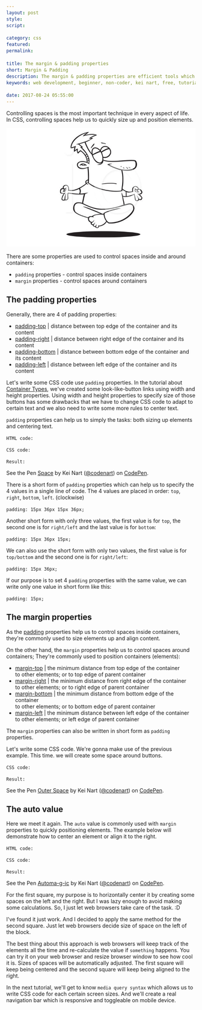```yaml
---
layout: post
style:
script:

category: css
featured:
permalink:

title: The margin & padding properties
short: Margin & Padding
description: The margin & padding properties are efficient tools which allow us to control spaces. <br>They're used for both sizing up and positioning elements. <br>Let's see these properties in action.
keywords: web development, beginner, non-coder, kei nart, free, tutorial, coding, programming, code nart, html, css, space, properties, padding, margin

date: 2017-08-24 05:55:00
---
```


Controlling spaces is the most important technique in every aspect of life.  
In CSS, controlling spaces help us to quickly size up and position elements.

![space](/images/css/12/space.jpg)

There are some properties are used to control spaces inside and around containers:

- `padding` properties - control spaces inside containers
- `margin` properties - control spaces around containers

## The padding properties

Generally, there are 4 of padding properties:

- [padding-top](https://www.w3schools.com/cssref/pr_padding-top.asp "ext") |
distance between top edge of the container and its content
- [padding-right](https://www.w3schools.com/cssref/pr_padding-right.asp "ext") |
distance between right edge of the container and its content
- [padding-bottom](https://www.w3schools.com/cssref/pr_padding-bottom.asp "ext") |
distance between bottom edge of the container and its content
- [padding-left](https://www.w3schools.com/cssref/pr_padding-left.asp "ext") |
distance between left edge of the container and its content

Let's write some CSS code use `padding` properties. In the tutorial about
[Container Types](https://codenart.github.io/css/2017/08/24/css/4-container-types.html#changing-type-of-a-container "ext"),
we've created some look-like-button links using width and height properties.
Using width and height properties to specify size of those buttons has some
drawbacks that we have to change CSS code to adapt to certain text and we also
need to write some more rules to center text.  

`padding` properties can help us to simply the tasks: both sizing up elements
and centering text.

`HTML code:`
<script src="https://gist.github.com/codenart/106cb07a00bdd715a1a8fe18db1b93e1.js">
</script>

`CSS code:`
<script src="https://gist.github.com/codenart/d75b52259c2ea21fdf9abc11f755de09.js">
</script>

`Result:`

<p data-height="500" data-theme-id="light" data-slug-hash="QqGVed"
   data-default-tab="result" data-user="codenart" data-embed-version="2"
   data-pen-title="Space" class="codepen">
   See the Pen <a href="https://codepen.io/codenart/pen/QqGVed/">Space</a>
   by Kei Nart (<a href="https://codepen.io/codenart">@codenart</a>) on
   <a href="https://codepen.io">CodePen</a>.
</p>
<script async src="https://production-assets.codepen.io/assets/embed/ei.js"></script>

There is a short form of `padding` properties which can help us to specify the
4 values in a single line of code. The 4 values are placed in order: `top`,
`right`, `bottom`, `left`. (clockwise)

`padding: 15px 36px 15px 36px;`

Another short form with only three values, the first value is for `top`, the
second one is for `right/left` and the last value is for `bottom`:

`padding: 15px 36px 15px;`

We can also use the short form with only two values, the first value is for
`top/bottom` and the second one is for `right/left`:

`padding: 15px 36px;`

If our purpose is to set 4 `padding` properties with the same value, we can
write only one value in short form like this:

`padding: 15px;`

## The margin properties

As the [padding](#the-padding-properties "int") properties help us to control
spaces inside containers, they're commonly used to size elements up and
align content.

On the other hand, the `margin` properties help us to control spaces around
containers; They're commonly used to position containers (elements):

- [margin-top](https://www.w3schools.com/cssref/pr_margin-top.asp "ext") |
the minimum distance from top edge of the container  
to other elements; or to top edge of parent container
- [margin-right](https://www.w3schools.com/cssref/pr_margin-right.asp "ext") |
the minimum distance from right edge of the container  
to other elements; or to right edge of parent container
- [margin-bottom](https://www.w3schools.com/cssref/pr_margin-bottom.asp "ext") |
the minimum distance from bottom edge of the container  
to other elements; or to bottom edge of parent container
- [margin-left](https://www.w3schools.com/cssref/pr_margin-left.asp "ext") |
the minimum distance between left edge of the container  
to other elements; or left edge of parent container

The `margin` properties can also be written in short form as `padding` properties.

Let's write some CSS code. We're gonna make use of the previous example. This
time. we will create some space around buttons.

`CSS code:`
<script src="https://gist.github.com/codenart/6cbcabf67e6dbfbc73cc1066f1e80211.js">
</script>

`Result:`

<p data-height="500" data-theme-id="light" data-slug-hash="LzbgVa"
   data-default-tab="result" data-user="codenart" data-embed-version="2"
   data-pen-title="Outer Space" class="codepen">
   See the Pen <a href="https://codepen.io/codenart/pen/LzbgVa/">Outer Space</a>
   by Kei Nart (<a href="https://codepen.io/codenart">@codenart</a>) on
   <a href="https://codepen.io">CodePen</a>.
</p>
<script async src="https://production-assets.codepen.io/assets/embed/ei.js"></script>

## The auto value

Here we meet it again. The `auto` value is commonly used with `margin` properties
to quickly positioning elements. The example below will demonstrate how to center
an element or align it to the right.

`HTML code:`
<script src="https://gist.github.com/codenart/0d1c6f5d66f3a3e2df2b202fd21a7c4e.js">
</script>

`CSS code:`
<script src="https://gist.github.com/codenart/4473dfd70c3d9975b0ff176fb40bc08c.js">
</script>

`Result:`

<p data-height="500" data-theme-id="light" data-slug-hash="ZXBqOx"
   data-default-tab="result" data-user="codenart" data-embed-version="2"
   data-pen-title="Automa-g-ic" class="codepen">
   See the Pen <a href="https://codepen.io/codenart/pen/ZXBqOx/">Automa-g-ic</a>
   by Kei Nart (<a href="https://codepen.io/codenart">@codenart</a>) on
   <a href="https://codepen.io">CodePen</a>.
</p>
<script async src="https://production-assets.codepen.io/assets/embed/ei.js"></script>

For the first square, my purpose is to horizontally center it by creating some
spaces on the left and the right. But I was lazy enough to avoid making some
calculations. So, I just let web browsers take care of the task. :D

I've found it just work. And I decided to apply the same method for the second
square. Just let web browsers decide size of space on the left of the block.

The best thing about this approach is web browsers will keep track of the elements
all the time and re-calculate the value if `something` happens. You can try it on
your web browser and resize browser window to see how cool it is. Sizes of spaces
will be automatically adjusted. The first square will keep being centered and the
second square will keep being aligned to the right.

In the next tutorial, we'll get to know `media query syntax` which allows us to
write CSS code for each certain screen sizes. And we'll create a real navigation
bar which is responsive and toggleable on mobile device.
